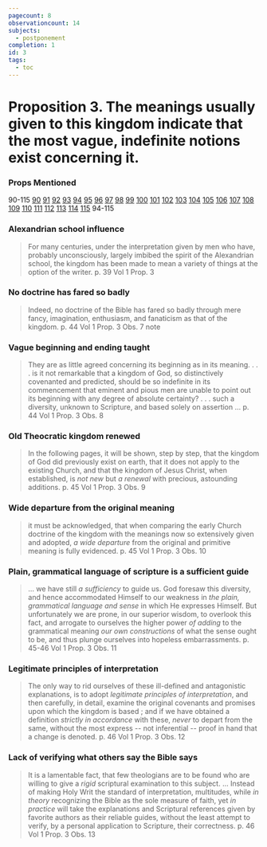 ```yaml
---
pagecount: 8
observationcount: 14
subjects:
  - postponement
completion: 1
id: 3
tags:
  - toc
---
```

# Proposition 3. The meanings usually given to this kingdom indicate that the most vague, indefinite notions exist concerning it.
### Props Mentioned
90-115 [90](Proposition%2090.%20Members%20of%20the%20Church%20who%20are%20faithful,%20are%20promised%20this%20Kingdom..md) [91](Proposition%2091.%20The%20Kingdom%20of%20God%20is%20not%20the%20Jewish%20Church..md) [92](Proposition%2092.%20This%20Kingdom%20is%20not%20what%20some%20call%20“the%20Gospel%20Kingdom.”.md) [93](Proposition%2093.%20The%20Covenanted%20Kingdom%20is%20not%20the%20Christian%20Church..md) [94](Proposition%2094.%20The%20overlooking%20of%20the%20postponement%20of%20this%20Kingdom%20is%20a%20fundamental%20mistake,%20and%20a%20fruitful%20source%20of%20error%20in%20many%20systems%20of%20Theology..md) [95](Proposition%2095.%20If%20the%20church%20is%20the%20Kingdom,%20then%20the%20terms%20“church”%20and%20“kingdom,”%20should%20be%20synonymous..md) [96](Proposition%2096.%20The%20differences%20visible%20in%20the%20Church%20are%20evidences%20that%20it%20is%20not%20the%20predicted%20Kingdom%20of%20the%20Messiah..md) [97](Proposition%2097.%20The%20various%20forms%20of%20Church%20government%20indicate%20that%20the%20Church%20is%20not%20the%20promised%20Kingdom..md) [98](Proposition%2098.%20That%20the%20church%20is%20not%20the%20Kingdom%20promised%20to%20David’s%20Son%20was%20the%20belief%20of%20the%20early%20church..md) [99](Proposition%2099.%20The%20opinion%20that%20the%20church%20is%20the%20predicted%20Kingdom%20of%20Christ%20was%20of%20later%20origin%20than%20the%20first%20and%20second%20centuries..md) [100](Proposition%20100.%20The%20visible%20church%20is%20not%20the%20predicted%20Kingdom%20of%20Jesus%20Christ..md) [101](Proposition%20101.%20The%20invisible%20Church%20is%20not%20the%20covenanted%20Kingdom%20of%20Christ..md) [102](Proposition%20102.%20Neither%20the%20visible%20nor%20the%20invisible%20church%20is%20the%20covenanted%20Kingdom..md) [103](Proposition%20103.%20This%20Kingdom%20is%20not%20a%20Kingdom%20in%20the%20third%20heaven..md) [104](Proposition%20104.%20The%20Christian%20Church%20is%20not%20denoted%20by%20the%20predicted%20Kingdom%20of%20the%20Prophets..md) [105](Proposition%20105.%20The%20Lord’s%20Prayer%20is%20indicative%20of%20the%20fact%20that%20the%20Church%20is%20not%20the%20covenanted%20Messianic%20Kingdom..md) [106](Proposition%20106.%20Our%20doctrine%20of%20the%20Kingdom%20sustained%20by%20the%20temptation%20of%20Christ..md) [107](Proposition%20107.%20The%20passages%20referring%20to%20heaven%20in%20connection%20with%20the%20saints%20do%20not%20conflict%20with,%20but%20confirm%20our%20doctrine%20of%20the%20Kingdom..md) [108](Proposition%20108.%20The%20formula%20“Kingdom%20of%20heaven”%20connected%20with%20the%20parables%20confirms%20our%20doctrine%20of%20the%20Kingdom..md) [109](Proposition%20109.%20An%20examination%20of%20the%20passages%20of%20Scripture%20supposed%20to%20teach%20the%20Church-Kingdom%20theory%20will%20confirm%20our%20doctrine%20of%20the%20Kingdom..md) [110](Proposition%20110.%20The%20passage%20most%20relied%20on%20to%20prove%20the%20Church-Kingdom%20theory%20utterly%20disproves%20it..md) [111](Proposition%20111.%20The%20Kingdom%20being%20identified%20with,%20the%20elect%20Jewish%20nation,%20it%20cannot%20be%20established%20without%20the%20restoration%20of%20that%20nation..md) [112](Proposition%20112.%20The%20Kingdom,%20if%20established%20as%20predicted,%20demands%20the%20national%20restoration%20of%20the%20Jews%20in%20their%20own%20land..md) [113](Proposition%20113.%20The%20connection%20of%20this%20Kingdom%20with%20Jewish%20restoration%20necessitates%20the%20realization%20of%20their%20predicted%20repentance%20and%20conversion..md) [114](Proposition%20114.%20This%20Kingdom,%20being%20identified%20with%20the%20elect%20Jewish%20nation,%20its%20establishment%20at%20the%20restoration%20embraces%20the%20supremacy%20of%20that%20nation%20over%20the%20nations%20of%20the%20earth..md) [115](Proposition%20115.%20The%20Kingdom%20is%20not%20established%20without%20a%20period%20of%20violence%20or%20war..md) 94-115 
### Alexandrian school influence
> For many centuries, under the interpretation given by men who have, probably unconsciously, largely imbibed the spirit of the Alexandrian school, the kingdom has been made to mean a variety of things at the option of the writer.
> p. 39 Vol 1 Prop. 3
### No doctrine has fared so badly
> Indeed, no doctrine of the Bible has fared so badly through mere fancy, imagination, enthusiasm, and fanaticism as that of the kingdom.
> p. 44 Vol 1 Prop. 3 Obs. 7 note

### Vague beginning and ending taught
> They are as little agreed concerning its beginning as in its meaning.
> . . .
>is it not remarkable that a kingdom of God, so distinctively covenanted and predicted, should be so indefinite in its commencement that eminent and pious men are unable to point out its beginning with any degree of absolute certainty?
>. . .
>such a diversity, unknown to Scripture, and based solely on assertion ...
> p. 44 Vol 1 Prop. 3 Obs. 8
### Old Theocratic kingdom renewed
> In the following pages, it will be shown, step by step, that the kingdom of God did previously exist on earth, that it does not apply to the existing Church, and that the kingdom of Jesus Christ, when established, is *not new* but *a renewal* with precious, astounding additions.
> p. 45 Vol 1 Prop. 3 Obs. 9
### Wide departure from the original meaning
> it must be acknowledged, that when comparing the early Church doctrine of the kingdom with the meanings now so extensively given and adopted, *a wide departure* from the original and primitive meaning is fully evidenced.
> p. 45 Vol 1 Prop. 3 Obs. 10
### Plain, grammatical language of scripture is a sufficient guide
> ... we have still *a sufficiency* to guide us.  God foresaw this diversity, and hence accommodated Himself to our weakness in *the plain, grammatical language and sense* in which He expresses Himself.  But unfortunately we are prone, in our superior wisdom, to overlook this fact, and arrogate to ourselves the higher power *of adding* to the grammatical meaning *our own constructions* of what the sense ought to be, and thus plunge ourselves into hopeless embarrassments.
> p. 45-46 Vol 1 Prop. 3 Obs. 11
### Legitimate principles of interpretation
> The only way to rid ourselves of these ill-defined and antagonistic explanations, is to adopt *legitimate principles of interpretation*, and then carefully, in detail, examine the original covenants and promises upon which the kingdom is based ; and if we have obtained a definition *strictly in accordance* with these, *never* to depart from the same, without the most express -- not inferential -- proof in hand that a change is denoted.
> p. 46 Vol 1 Prop. 3 Obs. 12
### Lack of verifying what others say the Bible says
> It is a lamentable fact, that few theologians are to be found who are willing to give a *rigid* scriptural examination to this subject.
>...
>Instead of making Holy Writ the standard of interpretation, multitudes, while *in theory* recognizing the Bible as the sole measure of faith, yet *in practice* will take the explanations and Scriptural references given by favorite authors as their reliable guides, without the least attempt to verify, by a personal application to Scripture, their correctness.
>p. 46 Vol 1 Prop. 3 Obs. 13



